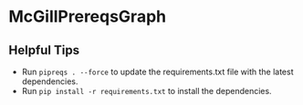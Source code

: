 # McGillPrereqsGraph

## Helpful Tips

- Run `pipreqs . --force` to update the requirements.txt file with the latest dependencies.
- Run `pip install -r requirements.txt` to install the dependencies.

